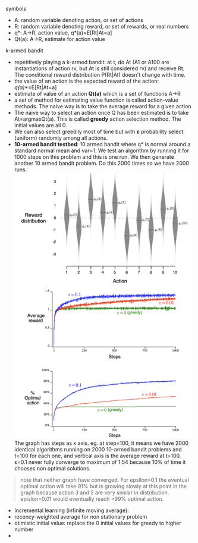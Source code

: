 symbols
- A: random variable denoting action, or set of actions
- R: random variable denoting reward, or set of rewards, or real numbers
- q*: A->R, action value, q*(a)=E[Rt|At=a]
- Qt(a): A->R, estimate for action value

k-armed bandit
- repetitively playing a k-armed bandit: at t, do At (A1 or A100 are instantiations of action rv, but At is still considered rv) and receive Rt. The conditional reward distribution P(Rt|At) doesn't change with time.
- the value of an action is the expected reward of the action: **q*(a)**=E[Rt|At=a]
- estimate of value of an action **Qt(a)** which is a set of functions A->R 
- a set of method for estimating value function is called action-value methods. The naive way is to take the average reward for a given action
- The naive way to select an action once Q has been estimated is to take At=argmaxQt(a). This is called **greedy** action selection method. The initial values are all 0.
- We can also select greedily most of time but with **ε** probability select (uniform) randomly among all actions.
- **10-armed bandit testbed**: 10 armed bandit where q* is normal around a standard normal mean and var=1. We test an algorithm by running it for 1000 steps on this problem and this is one run. We then generate another 10 armed bandit problem. Do this 2000 times so we have 2000 runs. ![](/images/10-armed-testbed-1.png)![](/images/10-armed-testbed.png) The graph has steps as x axis. eg. at step=100, it means we have 2000 identical algorithms running on 2000 10-armed bandit problems and t=100 for each one, and vertical axis is the average reward at t=100. ε=0.1 never fully converge to maximum of 1.54 because 10% of time it chooses non optimal solutions.
> note that neither graph have converged. For epsilon=0.1 the eventual optimal action will take 91% but is growing slowly at this point in the graph because action 3 and 5 are very similar in distribution. epislon=0.01 would eventually reach >99% optimal action.
- Incremental learning (infinite moving average): 
- recency-weighted average for non stationary problem
- otimistic initial value: replace the 0 initial values for greedy to higher number
- 